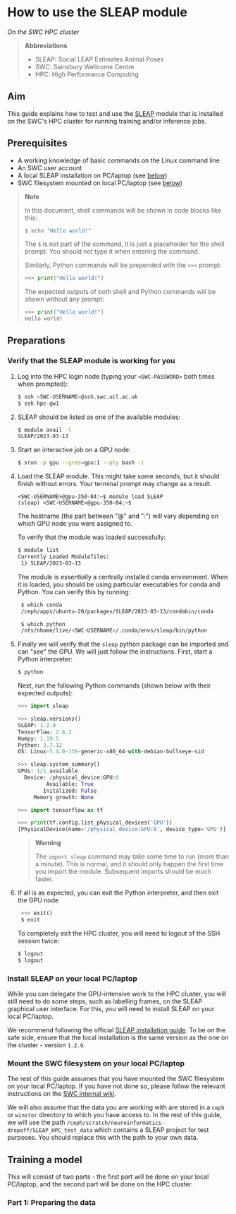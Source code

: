 # How to use the SLEAP module
*On the SWC HPC cluster*

> **Abbreviations**
> - SLEAP: Social LEAP Estimates Animal Poses
> - SWC: Sainsbury Wellcome Centre
> - HPC: High Performance Computing

## Aim
This guide explains how to test and use the [SLEAP](https://sleap.ai/) module that is installed on the SWC's HPC cluster for running training and/or inference jobs.

## Prerequisites
* A working knowledge of basic commands on the Linux command line
* An SWC user account
* A local SLEAP installation on PC/laptop (see [below](#install-sleap-on-your-local-pclaptop))
* SWC filesystem mounted on local PC/laptop (see [below](#mount-the-swc-filesystem-on-your-local-pclaptop))

> **Note**
> 
> In this document, shell commands will be shown in code blocks like this:
> ```bash
> $ echo "Hello world!"
> ```
> The `$` is not part of the command, it is just a placeholder for the shell prompt. You should not type it when entering the command.
> 
> Similarly, Python commands will be prepended with the `>>>` prompt:
> ```python
> >>> print("Hello world!")
> ```
> The expected outputs of both shell and Python commands will be shown without any prompt:
> ```python
> >>> print("Hello world!")
> Hello world!
> ```

## Preparations

### Verify that the SLEAP module is working for you
1. Log into the HPC login node (typing your `<SWC-PASSWORD>` both times when prompted):
   ```bash
   $ ssh <SWC-USERNAME>@ssh.swc.ucl.ac.uk
   $ ssh hpc-gw1
   ```
2. SLEAP should be listed as one of the available modules:
   ```bash
   $ module avail -l
   SLEAP/2023-03-13
   ```  

3. Start an interactive job on a GPU node:
   ```bash
   $ srun -p gpu --gres=gpu:1 --pty bash -i
   ```
4. Load the SLEAP module. This might take some seconds, but it should finish without errors. Your terminal prompt may change as a result.
   ```
   <SWC-USERNAME>@gpu-350-04:~$ module load SLEAP
   (sleap) <SWC-USERNAME>@gpu-350-04:~$
   ```
   The hostname (the part between "@" and ":") will vary depending on which GPU node you were assigned to.

   To verify that the module was loaded successfully:
   ```bash
   $ module list
   Currently Loaded Modulefiles:
    1) SLEAP/2023-03-13
   ```

   The module is essentially a centrally installed conda environment. When it is loaded, you should be using particular executables for conda and Python. You can verify this by running:

   ```bash
    $ which conda
    /ceph/apps/ubuntu-20/packages/SLEAP/2023-03-13/condabin/conda

    $ which python
    /nfs/nhome/live/<SWC-USERNAME>/.conda/envs/sleap/bin/python
    ```
5. Finally we will verify that the `sleap` python package can be imported and can "see" the GPU. We will just follow the instructions. First, start a Python interpreter:
   ```bash
   $ python
   ```
   Next, run the following Python commands (shown below with their expected outputs):
   ```python
   >>> import sleap

   >>> sleap.versions()
   SLEAP: 1.2.9
   TensorFlow: 2.6.3
   Numpy: 1.19.5
   Python: 3.7.12
   OS: Linux-5.4.0-139-generic-x86_64-with-debian-bullseye-sid

   >>> sleap.system_summary()
   GPUs: 1/1 available
     Device: /physical_device:GPU:0
            Available: True
           Initalized: False
        Memory growth: None

   >>> import tensorflow as tf

   >>> print(tf.config.list_physical_devices('GPU'))
   [PhysicalDevice(name='/physical_device:GPU:0', device_type='GPU')]
   ```
   > **Warning**
   > 
   > The `import sleap` command may take some time to run (more than a minute). This is normal, and it should only happen the first time you import the module. Subsequent imports should be much faster.

6. If all is as expected, you can exit the Python interpreter, and then exit the GPU node
   ```python
    >>> exit()
    $ exit
    ```
   To completely exit the HPC cluster, you will need to logout of the SSH session twice:
   ```bash
   $ logout
   $ logout
   ```

### Install SLEAP on your local PC/laptop
While you can delegate the GPU-intensive work to the HPC cluster, you will still need to do some steps, such as labelling frames, on the SLEAP graphical user interface. For this, you will need to install SLEAP on your local PC/laptop.

We recommend following the official [SLEAP installation guide](https://sleap.ai/installation.html). To be on the safe side, ensure that the local installation is the same version as the one on the cluster - version `1.2.9`.

### Mount the SWC filesystem on your local PC/laptop
The rest of this guide assumes that you have mounted the SWC filesystem on your local PC/laptop. If you have not done so, please follow the relevant instructions on the [SWC internal wiki](https://wiki.ucl.ac.uk/display/SSC/SWC+Storage+Platform+Overview).

We will also assume that the data you are working with are stored in a `ceph` or `winstor` directory to which you have access to. In the rest of this guide, we will use the path `/ceph/scratch/neuroinformatics-dropoff/SLEAP_HPC_test_data` which contains a SLEAP project for test purposes. You should replace this with the path to your own data.

## Training a model
This will consist of two parts - the first part will be done on your local PC/laptop, and the second part will be done on the HPC cluster.

### Part 1: Preparing the data

